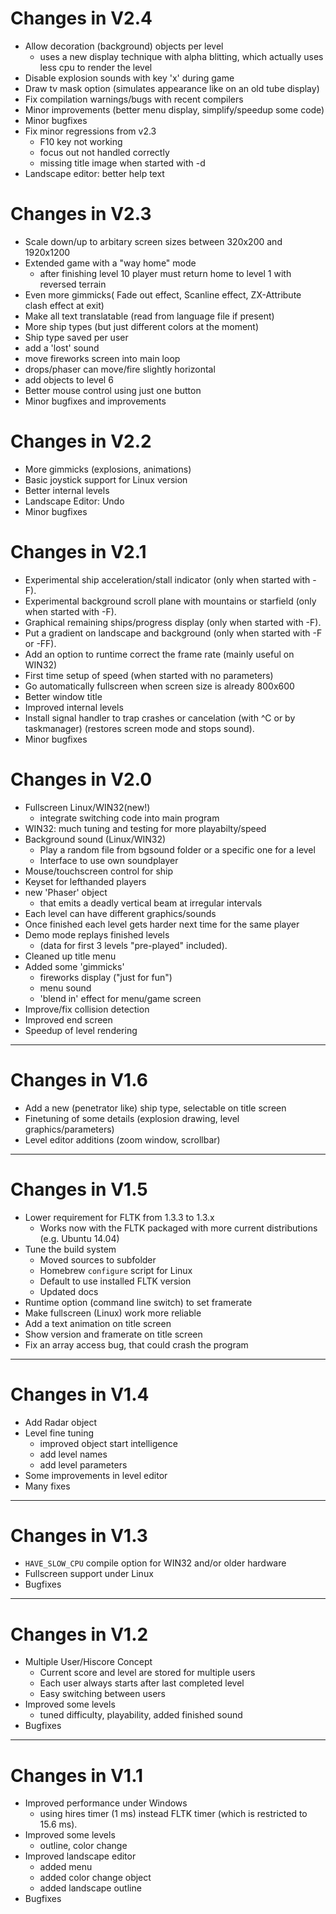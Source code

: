Changes in V2.4
===============

- Allow decoration (background) objects per level
   - uses a new display technique with alpha blitting, which actually
     uses less cpu to render the level
- Disable explosion sounds with key 'x' during game
- Draw tv mask option (simulates appearance like on an old tube display)
- Fix compilation warnings/bugs with recent compilers
- Minor improvements (better menu display, simplify/speedup some code)
- Minor bugfixes
- Fix minor regressions from v2.3
  - F10 key not working
  - focus out not handled correctly
  - missing title image when started with -d
- Landscape editor: better help text

Changes in V2.3
===============

- Scale down/up to arbitary screen sizes between 320x200 and 1920x1200
- Extended game with a "way home" mode
	- after finishing level 10 player must return home to level 1 with reversed terrain
- Even more gimmicks( Fade out effect, Scanline effect, ZX-Attribute clash effect at exit)
- Make all text translatable (read from language file if present)
- More ship types (but just different colors at the moment)
- Ship type saved per user
- add a 'lost' sound
- move fireworks screen into main loop
- drops/phaser can move/fire slightly horizontal
- add objects to level 6
- Better mouse control using just one button
- Minor bugfixes and improvements

Changes in V2.2
===============

- More gimmicks (explosions, animations)
- Basic joystick support for Linux version
- Better internal levels
- Landscape Editor: Undo
- Minor bugfixes

Changes in V2.1
===============

- Experimental ship acceleration/stall indicator
  (only when started with -F).
- Experimental background scroll plane with mountains or starfield
  (only when started with -F).
- Graphical remaining ships/progress display
  (only when started with -F).
- Put a gradient on landscape and background
  (only when started with -F or -FF).
- Add an option to runtime correct the frame rate (mainly useful on WIN32)
- First time setup of speed (when started with no parameters)
- Go automatically fullscreen when screen size is already 800x600
- Better window title
- Improved internal levels
- Install signal handler to trap crashes or cancelation (with ^C or by taskmanager)
  (restores screen mode and stops sound).
- Minor bugfixes

Changes in V2.0
===============

- Fullscreen Linux/WIN32(new!)
	- integrate switching code into main program
- WIN32: much tuning and testing for more playabilty/speed
- Background sound (Linux/WIN32)
	- Play a random file from bgsound folder or a specific one for a level
   - Interface to use own soundplayer
- Mouse/touchscreen control for ship
- Keyset for lefthanded players
- new 'Phaser' object
	- that emits a deadly vertical beam at irregular intervals
- Each level can have different graphics/sounds
- Once finished each level gets harder next time for the same player
- Demo mode replays finished levels
	- (data for first 3 levels "pre-played" included).
- Cleaned up title menu
- Added some 'gimmicks'
	- fireworks display ("just for fun")
	- menu sound
	- 'blend in' effect for menu/game screen
- Improve/fix collision detection
- Improved end screen
- Speedup of level rendering

---

Changes in V1.6
===============

- Add a new (penetrator like) ship type, selectable on title screen
- Finetuning of some details (explosion drawing, level graphics/parameters)
- Level editor additions (zoom window, scrollbar)

---

Changes in V1.5
===============

- Lower requirement for FLTK from 1.3.3 to 1.3.x
	- Works now with the FLTK packaged with more current distributions (e.g. Ubuntu 14.04)
- Tune the build system
	- Moved sources to subfolder
	- Homebrew `configure` script for Linux
	- Default to use installed FLTK version
	- Updated docs
- Runtime option (command line switch) to set framerate
- Make fullscreen (Linux) work more reliable
- Add a text animation on title screen
- Show version and framerate on title screen
- Fix an array access bug, that could crash the program

---

Changes in V1.4
===============

- Add Radar object
- Level fine tuning
	- improved object start intelligence
	- add level names
	- add level parameters
- Some improvements in level editor
- Many fixes

---

Changes in V1.3
===============

- `HAVE_SLOW_CPU` compile option for WIN32 and/or older hardware
- Fullscreen support under Linux
- Bugfixes

---

Changes in V1.2
===============

- Multiple User/Hiscore Concept
	- Current score and level are stored for multiple users
	- Each user always starts after last completed level
	- Easy switching between users
- Improved some levels
	- tuned difficulty, playability, added finished sound
- Bugfixes

---

Changes in V1.1
===============

- Improved performance under Windows
	- using hires timer (1 ms) instead FLTK timer (which is restricted to 15.6 ms).
- Improved some levels
	- outline, color change
- Improved landscape editor
	- added menu
	- added color change object
	- added landscape outline
- Bugfixes

